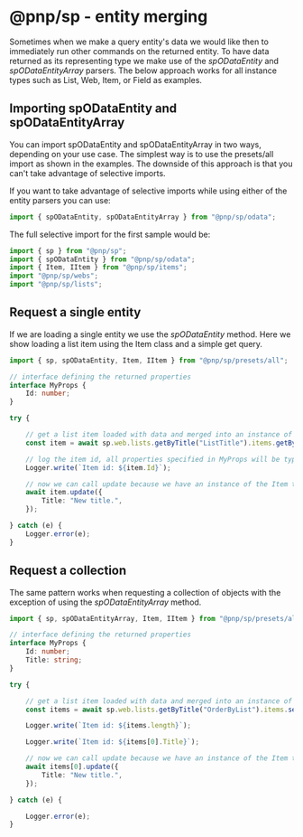 # @pnp/sp - entity merging

Sometimes when we make a query entity's data we would like then to immediately run other commands on the returned entity. To have data returned as its representing type we make use of the _spODataEntity_ and _spODataEntityArray_ parsers. The below approach works for all instance types such as List, Web, Item, or Field as examples.

## Importing spODataEntity and spODataEntityArray

You can import spODataEntity and spODataEntityArray in two ways, depending on your use case. The simplest way is to use the presets/all import as shown in the examples. The downside of this approach is that you can't take advantage of selective imports.

If you want to take advantage of selective imports while using either of the entity parsers you can use:

```TypeScript
import { spODataEntity, spODataEntityArray } from "@pnp/sp/odata";
```

The full selective import for the first sample would be:

```TypeScript
import { sp } from "@pnp/sp";
import { spODataEntity } from "@pnp/sp/odata";
import { Item, IItem } from "@pnp/sp/items";
import "@pnp/sp/webs";
import "@pnp/sp/lists";
```

## Request a single entity

If we are loading a single entity we use the _spODataEntity_ method. Here we show loading a list item using the Item class and a simple get query.

```TypeScript
import { sp, spODataEntity, Item, IItem } from "@pnp/sp/presets/all";

// interface defining the returned properties
interface MyProps {
    Id: number;
}

try {

    // get a list item loaded with data and merged into an instance of Item
    const item = await sp.web.lists.getByTitle("ListTitle").items.getById(1).usingParser(spODataEntity<IItem, MyProps>(Item))();

    // log the item id, all properties specified in MyProps will be type checked
    Logger.write(`Item id: ${item.Id}`);

    // now we can call update because we have an instance of the Item type to work with as well
    await item.update({
        Title: "New title.",
    });

} catch (e) {
    Logger.error(e);
}
```

## Request a collection

The same pattern works when requesting a collection of objects with the exception of using the _spODataEntityArray_ method.

```TypeScript
import { sp, spODataEntityArray, Item, IItem } from "@pnp/sp/presets/all";

// interface defining the returned properties
interface MyProps {
    Id: number;
    Title: string;
}

try {

    // get a list item loaded with data and merged into an instance of Item
    const items = await sp.web.lists.getByTitle("OrderByList").items.select("Id", "Title").usingParser(spODataEntityArray<IItem, MyProps>(Item))();

    Logger.write(`Item id: ${items.length}`);

    Logger.write(`Item id: ${items[0].Title}`);

    // now we can call update because we have an instance of the Item type to work with as well
    await items[0].update({
        Title: "New title.",
    });

} catch (e) {

    Logger.error(e);
}
```
